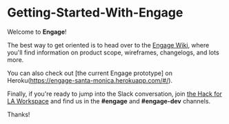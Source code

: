 # Getting-Started-With-Engage

Welcome to **Engage**!

The best way to get oriented is to head over to the [Engage Wiki](https://github.com/hackla-engage/Getting-Started-With-Engage/wiki), where you'll find information on product scope, wireframes, changelogs, and lots more.

You can also check out [the current Engage prototype] on Heroku(https://engage-santa-monica.herokuapp.com/#/).

Finally, if you're ready to jump into the Slack conversation, join [the Hack for LA Workspace](https://hackforla-slack.herokuapp.com/) and find us in the **#engage** and **#engage-dev** channels.

Thanks!
